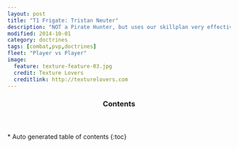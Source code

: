 ```yaml
---
layout: post
title: "T1 Frigate: Tristan Neuter"
description: "NOT a Pirate Hunter, but uses our skillplan very effectively in PvP Brawling."
modified: 2014-10-01
category: doctrines
tags: [combat,pvp,doctrines]
fleet: "Player vs Player"
image:
  feature: texture-feature-03.jpg
  credit: Texture Lovers
  creditlink: http://texturelovers.com
---
```


<section id="table-of-contents" class="toc">
  <header>
    <h3>Contents</h3>
  </header>
<div id="drawer" markdown="1">
*  Auto generated table of contents
{:toc}
</div>
</section><!-- /#table-of-contents -->
